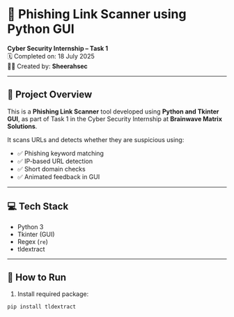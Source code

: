 # 🔐 Phishing Link Scanner using Python GUI

**Cyber Security Internship – Task 1**  
🗓️ Completed on: 18 July 2025  
👨‍💻 Created by: **Sheerahsec**

---

## 🧠 Project Overview

This is a **Phishing Link Scanner** tool developed using **Python and Tkinter GUI**, as part of Task 1 in the Cyber Security Internship at **Brainwave Matrix Solutions**.

It scans URLs and detects whether they are suspicious using:

- ✅ Phishing keyword matching
- ✅ IP-based URL detection
- ✅ Short domain checks
- ✅ Animated feedback in GUI

---

## 💻 Tech Stack

- Python 3
- Tkinter (GUI)
- Regex (`re`)
- tldextract

---

## 🚀 How to Run

1. Install required package:
```bash
pip install tldextract
